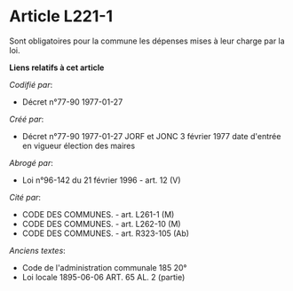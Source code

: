 # Article L221-1

Sont obligatoires pour la commune les dépenses mises à leur charge par la loi.

**Liens relatifs à cet article**

_Codifié par_:

  - Décret n°77-90 1977-01-27

_Créé par_:

  - Décret n°77-90 1977-01-27 JORF et JONC 3 février 1977 date d'entrée en vigueur élection des maires

_Abrogé par_:

  - Loi n°96-142 du 21 février 1996 - art. 12 (V)

_Cité par_:

  - CODE DES COMMUNES. - art. L261-1 (M)
  - CODE DES COMMUNES. - art. L262-10 (M)
  - CODE DES COMMUNES. - art. R323-105 (Ab)

_Anciens textes_:

  - Code de l'administration communale 185 20°
  - Loi locale 1895-06-06 ART. 65 AL. 2 (partie)

